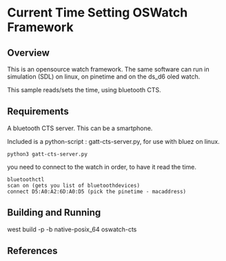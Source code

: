 # Current Time Setting  OSWatch Framework

## Overview

This is an opensource watch framework.
The same software can run in simulation (SDL) on linux, on pinetime and on the ds_d6 oled watch.

This sample reads/sets the time, using bluetooth CTS.

## Requirements

A bluetooth CTS server.
This can be a smartphone.

Included is a python-script : gatt-cts-server.py, for use with bluez on linux.

```
python3 gatt-cts-server.py
```

you need to connect to the watch in order, to have it read the time.

```
bluetoothctl
scan on (gets you list of bluetoothdevices)
connect D5:A0:A2:6D:A0:D5 (pick the pinetime - macaddress)
```

## Building and Running

west build -p -b  native-posix_64 oswatch-cts

## References
